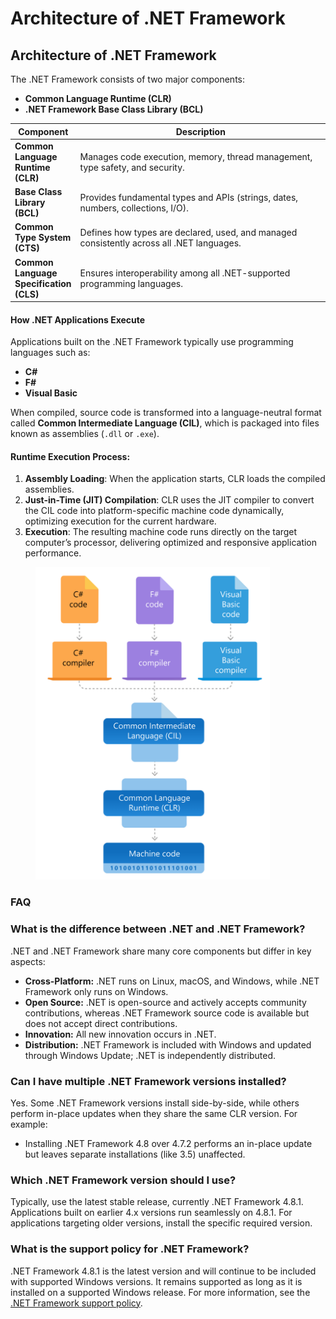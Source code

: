 # Architecture of .NET Framework

## Architecture of .NET Framework

The .NET Framework consists of two major components:

* **Common Language Runtime (CLR)**
* **.NET Framework Base Class Library (BCL)**

<table><thead><tr><th>Component</th><th width="447.9998779296875">Description</th></tr></thead><tbody><tr><td><strong>Common Language Runtime (CLR)</strong></td><td>Manages code execution, memory, thread management, type safety, and security.</td></tr><tr><td><strong>Base Class Library (BCL)</strong></td><td>Provides fundamental types and APIs (strings, dates, numbers, collections, I/O).</td></tr><tr><td><strong>Common Type System (CTS)</strong></td><td>Defines how types are declared, used, and managed consistently across all .NET languages.</td></tr><tr><td><strong>Common Language Specification (CLS)</strong></td><td>Ensures interoperability among all .NET-supported programming languages.</td></tr></tbody></table>

#### How .NET Applications Execute

Applications built on the .NET Framework typically use programming languages such as:

* **C#**
* **F#**
* **Visual Basic**

When compiled, source code is transformed into a language-neutral format called **Common Intermediate Language (CIL)**, which is packaged into files known as assemblies (`.dll` or `.exe`).

#### Runtime Execution Process:

1. **Assembly Loading**: When the application starts, CLR loads the compiled assemblies.
2. **Just-in-Time (JIT) Compilation**: CLR uses the JIT compiler to convert the CIL code into platform-specific machine code dynamically, optimizing execution for the current hardware.
3. **Execution**: The resulting machine code runs directly on the target computer’s processor, delivering optimized and responsive application performance.

<figure><img src="../.gitbook/assets/image (2).png" alt="Architecture of .NET Framework Diagram" width="375"><figcaption></figcaption></figure>

### FAQ

### What is the difference between .NET and .NET Framework?

.NET and .NET Framework share many core components but differ in key aspects:

* **Cross-Platform:** .NET runs on Linux, macOS, and Windows, while .NET Framework only runs on Windows.
* **Open Source:** .NET is open-source and actively accepts community contributions, whereas .NET Framework source code is available but does not accept direct contributions.
* **Innovation:** All new innovation occurs in .NET.
* **Distribution:** .NET Framework is included with Windows and updated through Windows Update; .NET is independently distributed.

### Can I have multiple .NET Framework versions installed?

Yes. Some .NET Framework versions install side-by-side, while others perform in-place updates when they share the same CLR version. For example:

* Installing .NET Framework 4.8 over 4.7.2 performs an in-place update but leaves separate installations (like 3.5) unaffected.

### Which .NET Framework version should I use?

Typically, use the latest stable release, currently .NET Framework 4.8.1. Applications built on earlier 4.x versions run seamlessly on 4.8.1. For applications targeting older versions, install the specific required version.

### What is the support policy for .NET Framework?

.NET Framework 4.8.1 is the latest version and will continue to be included with supported Windows versions. It remains supported as long as it is installed on a supported Windows release. For more information, see the [.NET Framework support policy](https://dotnet.microsoft.com/en-us/platform/support/policy/dotnet-framework).
